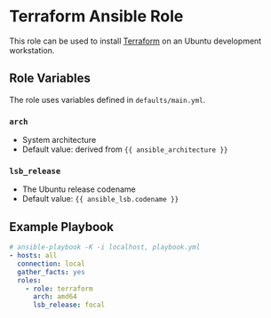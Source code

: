 # Terraform Ansible Role

This role can be used to install [Terraform](https://www.terraform.io/) on an Ubuntu development workstation.

## Role Variables

The role uses variables defined in `defaults/main.yml`.

### `arch`

- System architecture
- Default value: derived from `{{ ansible_architecture }}`

### `lsb_release`

- The Ubuntu release codename
- Default value: `{{ ansible_lsb.codename }}`

## Example Playbook

```yml
# ansible-playbook -K -i localhost, playbook.yml
- hosts: all
  connection: local
  gather_facts: yes
  roles:
    - role: terraform
      arch: amd64
      lsb_release: focal
```
